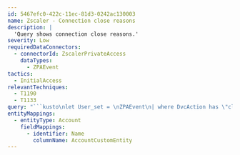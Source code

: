 ```yaml
---
id: 5467efc0-422c-11ec-81d3-0242ac130003
name: Zscaler - Connection close reasons
description: |
  'Query shows connection close reasons.'
severity: Low
requiredDataConnectors:
  - connectorId: ZscalerPrivateAccess
    dataTypes:
      - ZPAEvent
tactics:
  - InitialAccess
relevantTechniques:
  - T1190
  - T1133
query: "```kusto\nlet User_set = \nZPAEvent\n| where DvcAction has \"close\"\n| summarize Users = make_set(DstUserName)by EventResult;\nZPAEvent\n| where DvcAction has \"close\"\n| summarize EventCount = count()by EventResult\n| join (User_set) on EventResult\n| project-away EventResult1\n| top 20 by EventCount desc \n| extend AccountCustomEntity = Users\n```"
entityMappings:
  - entityType: Account
    fieldMappings:
      - identifier: Name
        columnName: AccountCustomEntity
---
```


